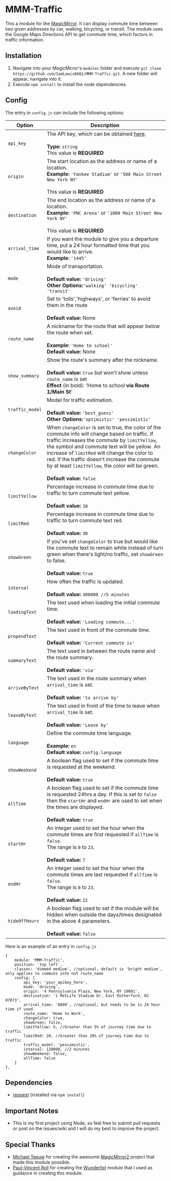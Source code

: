 # MMM-Traffic
This a module for the [MagicMirror](https://github.com/MichMich/MagicMirror/tree/develop). It can display commute time between two given addresses by car, walking, bicycling, or transit. The module uses the Google Maps Directions API to get commute time, which factors in traffic information.

## Installation
1. Navigate into your MagicMirror's `modules` folder and execute `git clone https://github.com/SamLewis0602/MMM-Traffic.git`. A new folder will appear, navigate into it.
2. Execute `npm install` to install the node dependencies.

## Config
The entry in `config.js` can include the following options:


|Option|Description|
|---|---|
|`api_key`|The API key, which can be obtained [here](https://developers.google.com/maps/documentation/directions/).<br><br>**Type:** `string`<br>This value is **REQUIRED**|
|`origin`|The start location as the address or name of a location.<br>**Example:** `'Yankee Stadium'` or `'500 Main Street New York NY'`<br><br>This value is **REQUIRED**|
|`destination`|The end location as the address or name of a location.<br>**Example:** `'PNC Arena'` or `'1000 Main Street New York NY'`<br><br>This value is **REQUIRED**|
|`arrival_time`|If you want the module to give you a departure time, put a 24 hour formatted time that you would like to arrive.<br>**Example:** `'1445'`|
|`mode`|Mode of transportation.<br><br>**Default value:** `'driving'`<br>**Other Options:**`'walking' 'bicycling' 'transit'`|
|`avoid`|Set to 'tolls','highways', or 'ferries' to avoid them in the route<br><br>**Default value:** None|
|`route_name`|A nickname for the route that will appear below the route when set.<br><br>**Example:** `'Home to school'`<br>**Default value:** None|
|`show_summary`|Show the route's summary after the nickname.<br><br>**Default value:** `true` but won't show unless `route_name` is set<br>**Effect** (in bold): 'Home to school **via Route 1/Main St**'|
|`traffic_model`|Model for traffic estimation.<br><br>**Default value:** `'best_guess'`<br>**Other Options:**`'optimistic' 'pessimistic'`|
|`changeColor`|When `changeColor` is set to true, the color of the commute info will change based on traffic. If traffic increases the commute by `limitYellow`, the symbol and commute text will be yellow. An increase of `limitRed` will change the color to red. If the traffic doesn't increase the commute by at least `limitYellow`, the color will be green.<br><br>**Default value:** `false`|
|`limitYellow`|Percentage increase in commute time due to traffic to turn commute text yellow.<br><br>**Default value:** `10`|
|`limitRed`|Percentage increase in commute time due to traffic to turn commute text red.<br><br>**Default value:** `30`|
|`showGreen`|If you've set `changeColor` to true but would like the commute text to remain white instead of turn green when there's light/no traffic, set `showGreen` to false.<br><br>**Default value:** `true`|
|`interval`|How often the traffic is updated.<br><br>**Default value:** `300000 //5 minutes`|
|`loadingText`|The text used when loading the initial commute time.<br><br>**Default value:** `'Loading commute...'`|
|`prependText`|The text used in front of the commute time.<br><br>**Default value:** `'Current commute is'`|
|`summaryText`|The text used in between the route name and the route summary.<br><br>**Default value:** `'via'`|
|`arriveByText`|The text used in the route summary when `arrival_time` is set.<br><br>**Default value:** `'to arrive by'`|
|`leaveByText`|The text used in front of the time to leave when `arrival_time` is set.<br><br>**Default value:** `'Leave by'`|
|`language`|Define the commute time language.<br><br>**Example:** `en`<br>**Default value:** `config.language`|
|`showWeekend`|A boolean flag used to set if the commute time is requested at the weekend.<br><br>**Default value:** `true`|
|`allTime`|A boolean flag used to set if the commute time is requested 24hrs a day. If this is set to `false` then the `startHr` and `endHr` are used to set when the times are displayed.<br><br>**Default value:** `true`|
|`startHr`|An integer used to set the hour when the commute times are first requested if `allTime` is `false`.<br>The range is `0` to `23`.<br><br>**Default value:** `7`|
|`endHr`|An integer used to set the hour when the commute times are last requested if `allTime` is `false`.<br>The range is `0` to `23`.<br><br>**Default value:** `22`|
|`hideOffHours`|A boolean flag used to set if the module will be hidden when outside the days/times designated in the above 4 parameters.<br><br>**Default value:** `false`|

Here is an example of an entry in `config.js`
```
{
	module: 'MMM-Traffic',
	position: 'top_left',
	classes: 'dimmed medium', //optional, default is 'bright medium', only applies to commute info not route_name
	config: {
		api_key: 'your_apikey_here',
		mode: 'driving',
		origin: '4 Pennsylvania Plaza, New York, NY 10001',
		destination: '1 MetLife Stadium Dr, East Rutherford, NJ 07073',
		arrival_time: '0800', //optional, but needs to be in 24 hour time if used.
		route_name: 'Home to Work',
		changeColor: true,
		showGreen: false,
		limitYellow: 5, //Greater than 5% of journey time due to traffic
		limitRed: 20, //Greater than 20% of journey time due to traffic
		traffic_model: 'pessimistic',
		interval: 120000, //2 minutes
		showWeekend: false,
		allTime: false
	}
},
```

## Dependencies
- [request](https://www.npmjs.com/package/request) (installed via `npm install`)

## Important Notes
- This is my first project using Node, so feel free to submit pull requests or post on the issues/wiki and I will do my best to improve the project.

## Special Thanks
- [Michael Teeuw](https://github.com/MichMich) for creating the awesome [MagicMirror2](https://github.com/MichMich/MagicMirror/tree/develop) project that made this module possible.
- [Paul-Vincent Roll](https://github.com/paviro) for creating the [Wunderlist](https://github.com/paviro/MMM-Wunderlist) module that I used as guidance in creating this module.
